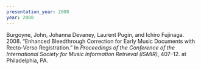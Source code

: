 ```yaml
---
presentation_year: 2008
year: 2008
---
```


Burgoyne, John, Johanna Devaney, Laurent Pugin, and Ichiro Fujinaga. 2008. “Enhanced Bleedthrough Correction for Early Music Documents with Recto-Verso Registration.” In <i>Proceedings of the Conference of the International Society for Music Information Retrieval (ISMIR)</i>, 407–12. at Philadelphia, PA.